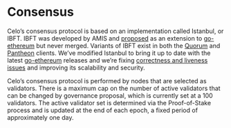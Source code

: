 # Consensus

Celo’s consensus protocol is based on an implementation called Istanbul, or IBFT. IBFT was developed by AMIS and [proposed](https://github.com/ethereum/EIPs/issues/650) as an extension to [go-ethereum](https://github.com/ethereum/go-ethereum) but never merged. Variants of IBFT exist in both the [Quorum](https://github.com/jpmorganchase/quorum) and [Pantheon](https://github.com/PegaSysEng/pantheon) clients.  We’ve modified Istanbul to bring it up to date with the latest [go-ethereum](https://github.com/ethereum/go-ethereum) releases and we’re fixing [correctness and liveness issues](https://arxiv.org/abs/1901.07160) and improving its scalability and security.

Celo’s consensus protocol is performed by nodes that are selected as validators. There is a maximum cap on the number of active validators that can be changed by governance proposal, which is currently set at a 100 validators. The active validator set is determined via the Proof-of-Stake process and is updated at the end of each epoch, a fixed period of approximately one day.
